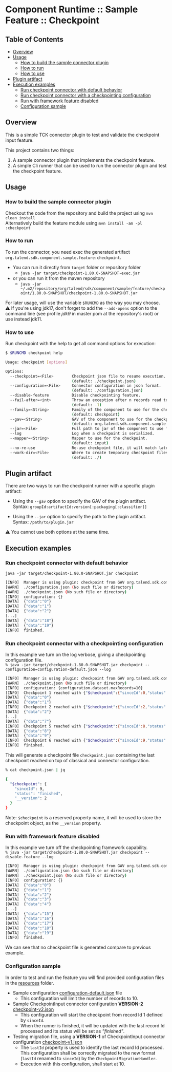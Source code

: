 # Component Runtime :: Sample Feature :: Checkpoint

## Table of Contents
- [Overview](#overview)
- [Usage](#usage)
  - [How to build the sample connector plugin](#how-to-build-the-sample-connector-plugin)
  - [How to run](#how-to-run)
  - [How to use](#how-to-use)
- [Plugin artifact](#plugin-artifact)
- [Execution examples](#execution-examples)
  - [Run checkpoint connector with default behavior](#run-checkpoint-connector-with-default-behavior)
  - [Run checkpoint connector with a checkpointing configuration](#run-checkpoint-connector-with-a-checkpointing-configuration)
  - [Run with framework feature disabled](#run-with-framework-feature-disabled)
  - [Configuration sample](#configuration-sample)

## Overview
This is a simple TCK connector plugin to test and validate the checkpoint input feature.

This project contains two things:
 1. A sample connector plugin that implements the checkpoint feature.
 2. A simple Cli runner that can be used to run the connector plugin and test the checkpoint feature.


## Usage
### How to build the sample connector plugin
Checkout the code from the repository and build the project using `mvn clean install`  
Alternatively build the feature module using `mvn install -am -pl :checkpoint`

### How to run
To run the connector, you need exec the generated artifact `org.talend.sdk.component.sample.feature:checkpoint`.  
* You can run it directly from `target` folder or repository folder
  * `java -jar target/checkpoint-1.80.0-SNAPSHOT-exec.jar`
* or you can run it from the maven repository
  * `java -jar ~/.m2/repository/org/talend/sdk/component/sample/feature/checkpoint/1.80.0-SNAPSHOT/checkpoint-1.80.0-SNAPSHOT.jar`

For later usage, will use the variable `$RUNCMD` as the way you may choose.  
⚠️ If you're using jdk17, don't forget to add the `--add-opens` option to the command line
(see profile _jdk9_ in master pom at the repository's root) or use instead jdk11.

### How to use
Run checkpoint with the help to  get all command options for execution:

```bash
$ $RUNCMD checkpoint help

Usage: checkpoint [options]

Options:
  --checkpoint=<File>        Checkpoint json file to resume execution.
                             (default: ./checkpoint.json)
  --configuration=<File>     Connector configuration in json format.
                             (default: ./configuration.json)
  --disable-feature          Disable checkpointing feature.
  --fail-after=<int>         Throw an exception after n records read to simulate failure.
                             (default: -1)
  --family=<String>          Family of the component to use for the checkpoint.
                             (default: checkpoint)
  --gav=<String>             GAV of the component to use for the checkpoint.
                             (default: org.talend.sdk.component.sample.feature:checkpoint:jar:1.80.0-SNAPSHOT)
  --jar=<File>               Full path to jar of the component to use for the checkpoint.
  --log                      Log when a checkpoint is serialized.
  --mapper=<String>          Mapper to use for the checkpoint.
                             (default: input)
  --no-re-use                Re-use checkpoint file, it will match latest checkpoint available, otherwise will create numbered checkpoint.
  --work-dir=<File>          Where to create temporary checkpoint files.
                             (default: ./)
```

## Plugin artifact
There are two ways to run the checkpoint runner with a specific plugin artifact:
- Using the `--gav` option to specify the GAV of the plugin artifact.  
    Syntax:  `groupId:artifactId:version[:packaging[:classifier]]`  

- Using the `--jar` option to specify the path to the plugin artifact.  
    Syntax:  `/path/to/plugin.jar`

⚠️ You cannot use both options at the same time.

## Execution examples
### Run checkpoint connector with default behavior
`java -jar target/checkpoint-1.80.0-SNAPSHOT.jar checkpoint`

```bash 
[INFO]  Manager is using plugin: checkpoint from GAV org.talend.sdk.component.sample.feature:checkpoint:jar:1.80.0-SNAPSHOT.
[WARN]  ./configuration.json (No such file or directory)
[WARN]  ./checkpoint.json (No such file or directory)
[INFO]  configuration: {}
[DATA]  {"data":"0"}
[DATA]  {"data":"1"}
[DATA]  {"data":"2"}
[...]
[DATA]  {"data":"18"}
[DATA]  {"data":"19"}
[INFO]  finished.
```

### Run checkpoint connector with a checkpointing configuration
In this example we turn on the log verbose, giving a checkpointing configuration file.  
`% java -jar target/checkpoint-1.80.0-SNAPSHOT.jar checkpoint --configuration=configuration-default.json --log`

```bash
[INFO]  Manager is using plugin: checkpoint from GAV org.talend.sdk.component.sample.feature:checkpoint:jar:1.80.0-SNAPSHOT.
[WARN]  ./checkpoint.json (No such file or directory)
[INFO]  configuration: {configuration.dataset.maxRecords=10}
[INFO]  Checkpoint 1 reached with {"$checkpoint":{"sinceId":0,"status":"running","__version":2}}.
[DATA]  {"data":"0"}
[DATA]  {"data":"1"}
[INFO]  Checkpoint 2 reached with {"$checkpoint":{"sinceId":2,"status":"running","__version":2}}.
[DATA]  {"data":"2"}
[...]
[DATA]  {"data":"7"}
[INFO]  Checkpoint 5 reached with {"$checkpoint":{"sinceId":8,"status":"running","__version":2}}.
[DATA]  {"data":"8"}
[DATA]  {"data":"9"}
[INFO]  Checkpoint 6 reached with {"$checkpoint":{"sinceId":9,"status":"finished","__version":2}}.
[INFO]  finished.
```
This will generate a checkpoint file `checkpoint.json` containing the last checkpoint reached on top of classical
and connector configuration.

```bash
% cat checkpoint.json | jq

{
  "$checkpoint": {
    "sinceId": 9,
    "status": "finished",
    "__version": 2
  }
}
```
Note: `$checkpoint` is a reserved property name, it will be used to store the checkpoint object, as the `__version` property.

### Run with framework feature disabled
In this example we turn off the checkpointing framework capability.  
`% java -jar target/checkpoint-1.80.0-SNAPSHOT.jar checkpoint --disable-feature --log`

```bash
[INFO]  Manager is using plugin: checkpoint from GAV org.talend.sdk.component.sample.feature:checkpoint:jar:1.80.0-SNAPSHOT.
[WARN]  ./configuration.json (No such file or directory)
[WARN]  ./checkpoint.json (No such file or directory)
[INFO]  configuration: {}
[DATA]  {"data":"0"}
[DATA]  {"data":"1"}
[DATA]  {"data":"2"}
[DATA]  {"data":"3"}
[DATA]  {"data":"4"}
[...]
[DATA]  {"data":"15"}
[DATA]  {"data":"16"}
[DATA]  {"data":"17"}
[DATA]  {"data":"18"}
[DATA]  {"data":"19"}
[INFO]  finished.
```
We can see that no checkpoint file is generated compare to previous example.

### Configuration sample
In order to test and run the feature you will find provided configuration files in the [resources](./resources) folder.

 * Sample configuration [configuration-default.json](resources/configuration-default.json) file
   * This configuration will limit the number of records to 10.
 * Sample CheckpointInput connector configuration **VERSION-2** [checkpoint-v2.json](resources/checkpoint-v2.json)
   * This configuration will start the checkpoint from record Id 1 defined by `sinceId`.
   * When the runner is finished, it will be updated with the last record Id processed 
     and its status will be set as _"finished"_. 
 * Testing migration file, using a **VERSION-1** of CheckpointInput connector configuration [checkpoint-v1.json](resources/checkpoint-v1.json)
   * The `lastId` property is used to identify the last record Id processed. 
     This configuration shall be correctly migrated to the new format (`lastId` renamed to `sinceId`)
     by the `CheckpointMigrationHandler`.
   * Execution with this configuration, shall start at 10.

